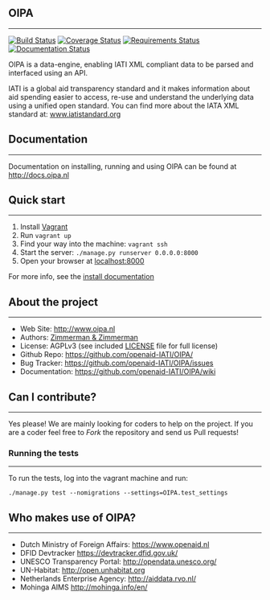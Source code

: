 ## OIPA
--------
[![Build Status](https://travis-ci.org/zimmerman-zimmerman/OIPA.svg?branch=develop)](https://travis-ci.org/zimmerman-zimmerman/OIPA)
[![Coverage Status](https://coveralls.io/repos/zimmerman-zimmerman/OIPA/badge.svg?branch=develop&service=github)](https://coveralls.io/github/zimmerman-zimmerman/OIPA?branch=develop)
[![Requirements Status](https://requires.io/github/zimmerman-zimmerman/OIPA/requirements.svg?branch=develop)](https://requires.io/github/zimmerman-zimmerman/OIPA/requirements/?branch=develop)
[![Documentation Status](https://readthedocs.org/projects/oipa-docs/badge/?version=latest)](http://docs.oipa.nl/en/latest/?badge=latest)


OIPA is a data-engine, enabling IATI XML compliant data to be parsed and interfaced using an API.

IATI is a global aid transparency standard and it makes information about aid spending easier to access, re-use and understand the underlying data using a unified open standard. You can find more about the IATA XML standard at: <a href="http://www.iatistandard.org" target="_blank">www.iatistandard.org</a>


## Documentation
--------

Documentation on installing, running and using OIPA can be found at <a href="http://docs.oipa.nl" target="_blank">http://docs.oipa.nl</a>

## Quick start
-------

1. Install [Vagrant](https://www.vagrantup.com/)
2. Run ```vagrant up```
3. Find your way into the machine: ```vagrant ssh```
4. Start the server: ```./manage.py runserver 0.0.0.0:8000```
5. Open your browser at <a href="http://localhost:8000" target="_blank">localhost:8000</a>

For more info, see the [install documentation](http://docs.oipa.nl/en/latest/installing/)


## About the project
--------
* Web Site:         <a href="http://www.oipa.nl" target="_blank">http://www.oipa.nl</a>
* Authors:          <a href="https://www.zimmermanzimmerman.nl/" target="_blank">Zimmerman & Zimmerman</a>
* License:          AGPLv3 (see included <a href="https://github.com/openaid-IATI/OIPA/blob/master/LICENSE.MD" target="_blank">LICENSE</a> file for full license)
* Github Repo:      <a href="https://github.com/openaid-IATI/OIPA/" target="_blank">https://github.com/openaid-IATI/OIPA/</a>
* Bug Tracker:      <a href="https://github.com/openaid-IATI/OIPA/issues" target="_blank">https://github.com/openaid-IATI/OIPA/issues</a>
* Documentation:    <a href="https://github.com/openaid-IATI/OIPA/wiki" target="_blank">https://github.com/openaid-IATI/OIPA/wiki</a>


## Can I contribute?
--------

Yes please! We are mainly looking for coders to help on the project. If you are a coder feel free to *Fork* the repository and send us Pull requests!

### Running the tests
-------
To run the tests, log into the vagrant machine and run:

```./manage.py test --nomigrations --settings=OIPA.test_settings```





## Who makes use of OIPA?
--------
* Dutch Ministry of Foreign Affairs:         <a href="https://www.openaid.nl" target="_blank">https://www.openaid.nl</a>
* DFID Devtracker                            <a href="https://devtracker.dfid.gov.uk" target="_blank">https://devtracker.dfid.gov.uk/</a>
* UNESCO Transparency Portal:                <a href="http://opendata.unesco.org/" target="_blank">http://opendata.unesco.org/</a>
* UN-Habitat:                                <a href="http://open.unhabitat.org" target="_blank">http://open.unhabitat.org</a>
* Netherlands Enterprise Agency:             <a href="http://aiddata.rvo.nl" target="_blank">http://aiddata.rvo.nl/</a>
* Mohinga AIMS                               <a href="http://mohinga.info/en/" target="_blank">http://mohinga.info/en/</a>
